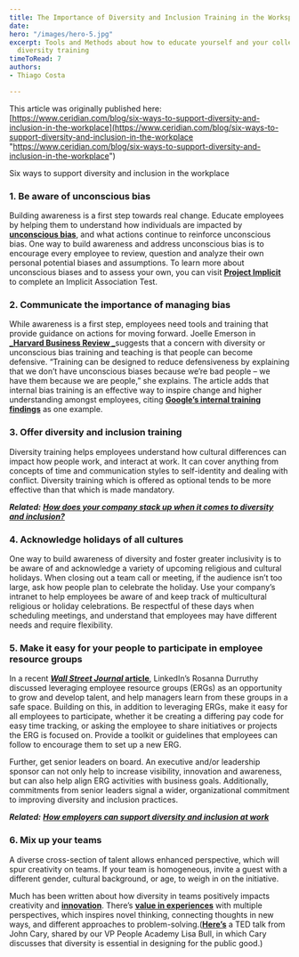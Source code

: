 ```yaml
---
title: The Importance of Diversity and Inclusion Training in the Workspace
date: 
hero: "/images/hero-5.jpg"
excerpt: Tools and Methods about how to educate yourself and your colleagues about
  diversity training
timeToRead: 7
authors:
- Thiago Costa

---
```

This article was originally published here: [https://www.ceridian.com/blog/six-ways-to-support-diversity-and-inclusion-in-the-workplace](https://www.ceridian.com/blog/six-ways-to-support-diversity-and-inclusion-in-the-workplace "https://www.ceridian.com/blog/six-ways-to-support-diversity-and-inclusion-in-the-workplace")

Six ways to support diversity and inclusion in the workplace

### 1. Be aware of unconscious bias

Building awareness is a first step towards real change. Educate employees by helping them to understand how individuals are impacted by [**unconscious bias**](https://www.ceridian.com/blog/how-employers-can-promote-diversity-inclusion-work), and what actions continue to reinforce unconscious bias. One way to build awareness and address unconscious bias is to encourage every employee to review, question and analyze their own personal potential biases and assumptions. To learn more about unconscious biases and to assess your own, you can visit [**Project Implicit**](https://implicit.harvard.edu/implicit/) to complete an Implicit Association Test.

### 2. Communicate the importance of managing bias

While awareness is a first step, employees need tools and training that provide guidance on actions for moving forward. Joelle Emerson in [**_Harvard Business Review _**](https://hbr.org/2017/04/dont-give-up-on-unconscious-bias-training-make-it-better)suggests that a concern with diversity or unconscious bias training and teaching is that people can become defensive. “Training can be designed to reduce defensiveness by explaining that we don’t have unconscious biases because we’re bad people – we have them because we are people,” she explains. The article adds that internal bias training is an effective way to inspire change and higher understanding amongst employees, citing [**Google’s internal training findings**](https://rework.withgoogle.com/guides/unbiasing-raise-awareness/steps/learn-about-Googles-workshop-experiment/) as one example.

### 3. Offer diversity and inclusion training

Diversity training helps employees understand how cultural differences can impact how people work, and interact at work. It can cover anything from concepts of time and communication styles to self-identity and dealing with conflict. Diversity training which is offered as optional tends to be more effective than that which is made mandatory.

**_Related:_** [**_How does your company stack up when it comes to diversity and inclusion?_**](https://www.ceridian.com/blog/How-does-your-company-stack-up-when-it-comes-to-diversity-and-inclusion)

### 4. Acknowledge holidays of all cultures

One way to build awareness of diversity and foster greater inclusivity is to be aware of and acknowledge a variety of upcoming religious and cultural holidays. When closing out a team call or meeting, if the audience isn’t too large, ask how people plan to celebrate the holiday. Use your company’s intranet to help employees be aware of and keep track of multicultural religious or holiday celebrations. Be respectful of these days when scheduling meetings, and understand that employees may have different needs and require flexibility.

### 5. Make it easy for your people to participate in employee resource groups

In a recent [**_Wall Street Journal_ article**](https://www.wsj.com/articles/small-changes-can-increase-corporate-diversity-1520993340), LinkedIn’s Rosanna Durruthy discussed leveraging employee resource groups (ERGs) as an opportunity to grow and develop talent, and help managers learn from these groups in a safe space. Building on this, in addition to leveraging ERGs, make it easy for all employees to participate, whether it be creating a differing pay code for easy time tracking, or asking the employee to share initiatives or projects the ERG is focused on. Provide a toolkit or guidelines that employees can follow to encourage them to set up a new ERG.

Further, get senior leaders on board. An executive and/or leadership sponsor can not only help to increase visibility, innovation and awareness, but can also help align ERG activities with business goals. Additionally, commitments from senior leaders signal a wider, organizational commitment to improving diversity and inclusion practices.

**_Related:_** [**_How employers can support diversity and inclusion at work_**](https://www.ceridian.com/blog/how-employers-can-promote-diversity-inclusion-work)

### 6. Mix up your teams

A diverse cross-section of talent allows enhanced perspective, which will spur creativity on teams. If your team is homogeneous, invite a guest with a different gender, cultural background, or age, to weigh in on the initiative.

Much has been written about how diversity in teams positively impacts creativity and [**innovation**](https://www.ceridian.com/blog/the-roundup-support-for-a-diverse-workforce-and). There’s [**value in experiences**](https://www.forbes.com/sites/tendayiviki/2016/12/06/why-diverse-teams-are-more-creative/#41ba41b17262) with multiple perspectives, which inspires novel thinking, connecting thoughts in new ways, and different approaches to problem-solving.([**Here’s**](https://www.ted.com/talks/john_cary_how_architecture_can_create_dignity_for_all?utm_campaign=tedspread&utm_content=talk&utm_medium=referral&utm_source=tedcomshare&utm_term=art-design) a TED talk from John Cary, shared by our VP People Academy Lisa Bull, in which Cary discusses that diversity is essential in designing for the public good.)